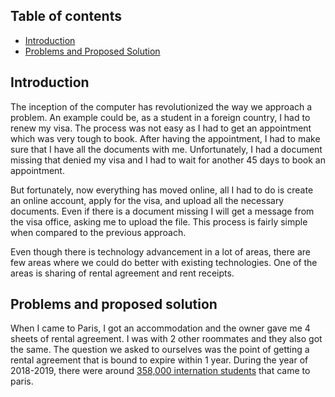 ## Table of contents
* [Introduction](#introduction)
* [Problems and Proposed Solution](#problems-and-proposed-solution)

## Introduction
The inception of the computer has revolutionized the way we approach a problem. An example could be, as a student in a foreign country, I had to renew my visa. The process was not easy as I had to get an appointment which was very tough to book. After having the appointment, I had to make sure that I have all the documents with me. Unfortunately, I had a document missing that denied my visa and I had to wait for another 45 days to book an appointment.

But fortunately, now everything has moved online, all I had to do is create an online account, apply for the visa, and upload all the necessary documents. Even if there is a document missing I will get a message from the visa office, asking me to upload the file. This process is fairly simple when compared to the previous approach.

Even though there is technology advancement in a lot of areas, there are few areas where we could do better with existing technologies. One of the areas is sharing of rental agreement and rent receipts.

## Problems and proposed solution
When I came to Paris, I got an accommodation and the owner gave me 4 sheets of rental agreement. I was with 2 other roommates and they also got the same. The question we asked to ourselves was the point of getting a rental agreement that is bound to expire within 1 year. During the year of 2018-2019, there were around [358,000 internation students](#campusfrance) that came to paris. 
<a src="https://ressources.campusfrance.org/publications/chiffres_cles/en/chiffres_cles_2020_en.pdf" name="campusfrance"></a>
